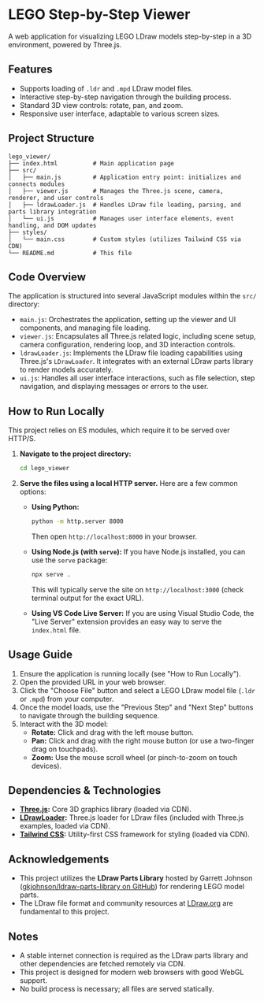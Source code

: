 # LEGO Step-by-Step Viewer

A web application for visualizing LEGO LDraw models step-by-step in a 3D environment, powered by Three.js.

## Features

- Supports loading of `.ldr` and `.mpd` LDraw model files.
- Interactive step-by-step navigation through the building process.
- Standard 3D view controls: rotate, pan, and zoom.
- Responsive user interface, adaptable to various screen sizes.

## Project Structure

```
lego_viewer/
├── index.html          # Main application page
├── src/
│   ├── main.js         # Application entry point: initializes and connects modules
│   ├── viewer.js       # Manages the Three.js scene, camera, renderer, and user controls
│   ├── ldrawLoader.js  # Handles LDraw file loading, parsing, and parts library integration
│   └── ui.js           # Manages user interface elements, event handling, and DOM updates
├── styles/
│   └── main.css        # Custom styles (utilizes Tailwind CSS via CDN)
└── README.md           # This file
```

## Code Overview

The application is structured into several JavaScript modules within the `src/` directory:

- `main.js`: Orchestrates the application, setting up the viewer and UI components, and managing file loading.
- `viewer.js`: Encapsulates all Three.js related logic, including scene setup, camera configuration, rendering loop, and 3D interaction controls.
- `ldrawLoader.js`: Implements the LDraw file loading capabilities using Three.js's `LDrawLoader`. It integrates with an external LDraw parts library to render models accurately.
- `ui.js`: Handles all user interface interactions, such as file selection, step navigation, and displaying messages or errors to the user.

## How to Run Locally

This project relies on ES modules, which require it to be served over HTTP/S.

1.  **Navigate to the project directory:**

    ```bash
    cd lego_viewer
    ```

2.  **Serve the files using a local HTTP server.** Here are a few common options:

    - **Using Python:**

      ```bash
      python -m http.server 8000
      ```

      Then open `http://localhost:8000` in your browser.

    - **Using Node.js (with `serve`):**
      If you have Node.js installed, you can use the `serve` package:

      ```bash
      npx serve .
      ```

      This will typically serve the site on `http://localhost:3000` (check terminal output for the exact URL).

    - **Using VS Code Live Server:**
      If you are using Visual Studio Code, the "Live Server" extension provides an easy way to serve the `index.html` file.

## Usage Guide

1.  Ensure the application is running locally (see "How to Run Locally").
2.  Open the provided URL in your web browser.
3.  Click the "Choose File" button and select a LEGO LDraw model file (`.ldr` or `.mpd`) from your computer.
4.  Once the model loads, use the "Previous Step" and "Next Step" buttons to navigate through the building sequence.
5.  Interact with the 3D model:
    - **Rotate:** Click and drag with the left mouse button.
    - **Pan:** Click and drag with the right mouse button (or use a two-finger drag on touchpads).
    - **Zoom:** Use the mouse scroll wheel (or pinch-to-zoom on touch devices).

## Dependencies & Technologies

- **[Three.js](https://threejs.org/):** Core 3D graphics library (loaded via CDN).
- **[LDrawLoader](https://threejs.org/docs/#examples/en/loaders/LDrawLoader):** Three.js loader for LDraw files (included with Three.js examples, loaded via CDN).
- **[Tailwind CSS](https://tailwindcss.com/):** Utility-first CSS framework for styling (loaded via CDN).

## Acknowledgements

- This project utilizes the **LDraw Parts Library** hosted by Garrett Johnson ([gkjohnson/ldraw-parts-library on GitHub](https://github.com/gkjohnson/ldraw-parts-library)) for rendering LEGO model parts.
- The LDraw file format and community resources at [LDraw.org](https://www.ldraw.org/) are fundamental to this project.

## Notes

- A stable internet connection is required as the LDraw parts library and other dependencies are fetched remotely via CDN.
- This project is designed for modern web browsers with good WebGL support.
- No build process is necessary; all files are served statically.
